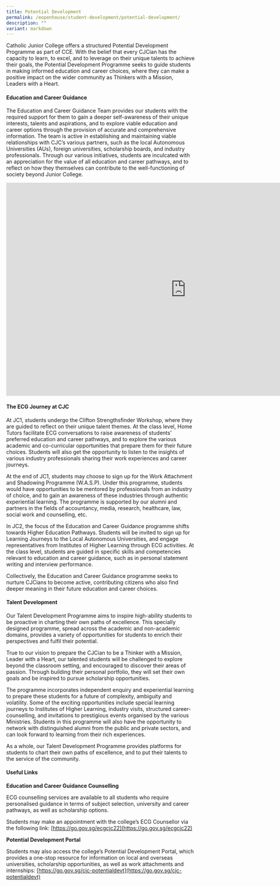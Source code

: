 ```yaml
---
title: Potential Development
permalink: /eopenhouse/student-development/potential-development/
description: ""
variant: markdown
---
```

Catholic Junior College offers a structured Potential Development Programme as part of CCE. With the belief that every CJCian has the capacity to learn, to excel, and to leverage on their unique talents to achieve their goals, the Potential Development Programme seeks to guide students in making informed education and career choices, where they can make a positive impact on the wider community as Thinkers with a Mission, Leaders with a Heart.

#### **Education and Career Guidance**

The Education and Career Guidance Team provides our students with the required support for them to gain a deeper self-awareness of their unique interests, talents and aspirations, and to explore viable education and career options through the provision of accurate and comprehensive information. The team is active in establishing and maintaining viable relationships with CJC’s various partners, such as the local Autonomous Universities (AUs), foreign universities, scholarship boards, and industry professionals. Through our various initiatives, students are inculcated with an appreciation for the value of all education and career pathways, and to reflect on how they themselves can contribute to the well-functioning of society beyond Junior College.

<iframe src="https://docs.google.com/presentation/d/e/2PACX-1vTeaKKkpWEk3vqCobJIkuVCmvQEHZ__U0cMi7utslc_j1OR4FJQOGQgBnUgOz7QwsZjNtVul_wl1pdb/embed?start=false&amp;loop=false&amp;delayms=3000" frameborder="0" width="960" height="569" allowfullscreen="true"></iframe>

#### **The ECG Journey at CJC**

At JC1, students undergo the Clifton Strengthsfinder Workshop, where they are guided to reflect on their unique talent themes. At the class level, Home Tutors facilitate ECG conversations to raise awareness of students’ preferred education and career pathways, and to explore the various academic and co-curricular opportunities that prepare them for their future choices. Students will also get the opportunity to listen to the insights of various industry professionals sharing their work experiences and career journeys. 

  

At the end of JC1, students may choose to sign up for the Work Attachment and Shadowing Programme (W.A.S.P). Under this programme, students would have opportunities to be mentored by professionals from an industry of choice, and to gain an awareness of these industries through authentic experiential learning. The programme is supported by our alumni and partners in the fields of accountancy, media, research, healthcare, law, social work and counselling, etc.

  

In JC2, the focus of the Education and Career Guidance programme shifts towards Higher Education Pathways. Students will be invited to sign up for Learning Journeys to the Local Autonomous Universities, and engage representatives from Institutes of Higher Learning through ECG activities. At the class level, students are guided in specific skills and competencies relevant to education and career guidance, such as in personal statement writing and interview performance.

  

Collectively, the Education and Career Guidance programme seeks to nurture CJCians to become active, contributing citizens who also find deeper meaning in their future education and career choices.

#### **Talent Development**

Our Talent Development Programme aims to inspire high-ability students to be proactive in charting their own paths of excellence. This specially designed programme, spread across the academic and non-academic domains, provides a variety of opportunities for students to enrich their perspectives and fulfil their potential.  

  

True to our vision to prepare the CJCian to be a Thinker with a Mission, Leader with a Heart, our talented students will be challenged to explore beyond the classroom setting, and encouraged to discover their areas of passion. Through building their personal portfolio, they will set their own goals and be inspired to pursue scholarship opportunities.

  

The programme incorporates independent enquiry and experiential learning to prepare these students for a future of complexity, ambiguity and volatility. Some of the exciting opportunities include special learning journeys to Institutes of Higher Learning, industry visits, structured career-counselling, and invitations to prestigious events organised by the various Ministries. Students in this programme will also have the opportunity to network with distinguished alumni from the public and private sectors, and can look forward to learning from their rich experiences.

  

As a whole, our Talent Development Programme provides platforms for students to chart their own paths of excellence, and to put their talents to the service of the community.

#### **Useful Links**

**Education and Career Guidance Counselling**

ECG counselling services are available to all students who require personalised guidance in terms of subject selection, university and career pathways, as well as scholarship options.

  

Students may make an appointment with the college’s ECG Counsellor via the following link:&nbsp;[https://go.gov.sg/ecgcjc22](https://go.gov.sg/ecgcjc22)


**Potential Development Portal**

Students may also access the college’s Potential Development Portal, which provides a one-stop resource for information on local and overseas universities, scholarship opportunities, as well as work attachments and internships:&nbsp;[https://go.gov.sg/cjc-potentialdevt](https://go.gov.sg/cjc-potentialdevt)